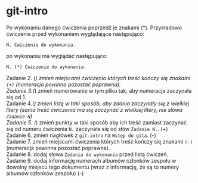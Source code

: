 # git-intro

Po wykonaniu danego ćwiczenia poprzedź je znakami (*).
Przykładowo ćwiczenie przed wykonaniem wyglądające następująco:
```
N. Ćwiczenie do wykonania.
```
po wykonaniu ma wyglądać następująco:
```
N. (*) Ćwiczenie do wykonania.
```

Zadanie 2. (*) zmień miejscami ćwiczenia których treść kończy się znakami `(+)` (numeracja powinna pozostać poprawna).\
Zadanie 3.(*) zmień numerowanie w tym pliku tak, aby numeracja zaczynała się od 1.\
Zadanie 4.(*) zmień listę w taki sposób, aby zdania zaczynały się z wielkiej litery (sama treść ćwiczenia ma się zaczynać z wielkiej litery, nie słowa `Zadanie N`)\
Zadanie 5. (*) zmień punkty w taki sposób aby ich treść zamiast zaczynać się od numeru ćwiczenia `N.` zaczynała się od słów `Zadanie N.`. (+)\
Zadanie 6. zmień nagłówek z `git-intro` na `Wstęp do gita`. (-)\
Zadanie 7. zmień miejscami ćwiczenia których treść kończy się znakami `(-)` (numeracja powinna pozostać poprawna).\
Zadanie 8. dodaj słowa `Zadania do wykonania` przed listą ćwiczeń.\
Zadanie 9. dodaj informację numerach albumów członków zespołu w dowolny miejscu tego dokumentu (wraz z informację, że są to numery albumów członków zespołu) (-)
